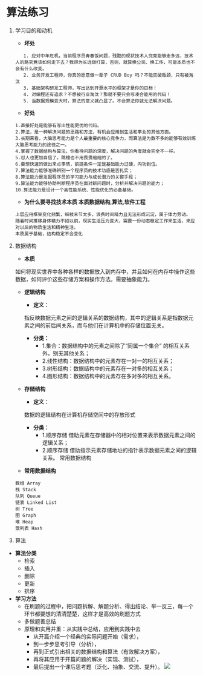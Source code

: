 # **算法练习**
1. 学习目的和动机
   + **坏处**
   ```
      1. 应对中年危机，当前程序员青春饭问题，残酷的现状技术人究竟能够走多远，技术人的路究竟该如何走下去？我得为长远做打算，否则，就算换公司、换工作，可能本质也不会有什么改变。
      2. 业务开发工程师，你真的愿意做一辈子 CRUD Boy 吗？不能突破瓶颈，只有被淘汰
      3. 基础架构研发工程师，写出达到开源水平的框架才是你的目标！
      4. 对编程还有追求？不想被行业淘汰？那就不要只会写凑合能用的代码！
      5. 当数据规模变大时，算法的意义就凸显了。不会算法你就无法解决问题。
    ```
    + **好处**
   ```
   1.直接好处是能够有写出性能更优的代码。
   2.算法，是一种解决问题的思路和方法，有机会应用到生活和事业的其他方面。
   3.长期来看，大脑思考能力是个人最重要的核心竞争力，而算法是为数不多的能够有效训练大脑思考能力的途径之一。
   4.掌握了数据结构与算法，你看待问题的深度，解决问题的角度就会完全不一样。
   5.怼人也更加自信了。跳槽也不用畏畏缩缩的了。
   6.要想快速的做出来点事情，前提条件一定是基础能力过硬，内功到位。
   7.算法能力能够准确辨别一个程序员的技术功底是否扎实；
   8.算法能力是发掘程序员的学习能力与成长潜力的关键手段；
   9.算法能力能够协助判断程序员在面对新问题时，分析并解决问题的能力；
   10.算法能力是设计一个高性能系统、性能优化的必备基础。
   ```
    + **为什么要寻找技术本质 本质数据结构,算法,软件工程**
    ```
    上层应用框架变化频繁，细枝末节太多，浪费时间精力且无法形成沉淀，属于体力劳动。
    随着时间推移身体精力不如以前，现实生活压力变大，需要一份动态稳定工作来生活，来应对以后的物质生活和精神生活。
    本质属于基础，结构稳定不会变化
    ```
 2. 数据结构
    + **本质**
    
    如何将现实世界中各种各样的数据放入到内存中，并且如何在内存中操作这些数据，如何评价这些存储方案和操作方法。需要抽象能力。
    
    + **逻辑结构**
       + **定义：**
       
       指反映数据元素之间的逻辑关系的数据结构，其中的逻辑关系是指数据元素之间的前后间关系，而与他们在计算机中的存储位置无关。
       
       + **分类：**
          + 1.集合：数据结构中的元素之间除了“同属一个集合” 的相互关系外，别无其他关系；
          + 2.线性结构：数据结构中的元素存在一对一的相互关系；
          + 3.树形结构：数据结构中的元素存在一对多的相互关系； 
          + 4.图形结构：数据结构中的元素存在多对多的相互关系。
       
    + **存储结构**
       + **定义：**
       
       数据的逻辑结构在计算机存储空间中的存放形式
       
       + **分类：**
          + 1.顺序存储	借助元素在存储器中的相对位置来表示数据元素之间的逻辑关系；
          + 2.顺序存储 借助指示元素存储地址的指针表示数据元素之间的逻辑关系。
              常用数据结构
    
    + **常用数据结构**
    ``` 
    数组 Array
    栈 Stack
    队列 Queue
    链表 Linked List
    树 Tree
    图 Graph
    堆 Heap
    散列表 Hash
    ```
  3. 算法
  + **算法分类**
     + 检索
     + 插入
     + 删除
     + 更新
     + 排序
  + **学习方法**
    + 在刷题的过程中，把问题拆解、解题分析、得出结论、举一反三，每一个环节都要想的清清楚楚，这样才是高效的刷题方式
    + 多做题善总结
    + 原理和实用并重：从实践中总结，应用到实践中去
      + 从开篇介绍一个经典的实际问题开始（需求），
      + 到一步步思考引导（分析），
      + 再到正式引出相关的数据结构和算法（有效解决方案），
      + 再将其应用于开篇问题的解决（实现、测试），
      + 最后提出一个课后思考题（泛化、抽象、交流、提升）。
  ![](./image/img1.png)